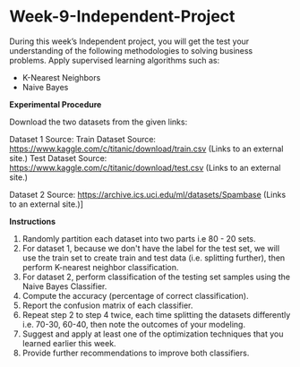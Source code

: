 # Week-9-Independent-Project

During this week’s Independent project, you will get the test your understanding of the following methodologies to solving business problems.
Apply supervised learning algorithms such as:
- K-Nearest Neighbors
- Naive Bayes

**Experimental Procedure**

Download the two datasets from the given links:

Dataset 1 Source: 
Train Dataset Source: https://www.kaggle.com/c/titanic/download/train.csv (Links to an external site.)
Test Dataset Source: https://www.kaggle.com/c/titanic/download/test.csv (Links to an external site.)

Dataset 2 Source: https://archive.ics.uci.edu/ml/datasets/Spambase (Links to an external site.)]

**Instructions**

1. Randomly partition each dataset into two parts i.e 80 - 20  sets.
2. For dataset 1, because we don't have the label for the test set, we will use the train set to create train and test data (i.e. splitting further), then perform K-nearest neighbor classification.
3. For dataset 2, perform classification of the testing set samples using the Naive Bayes Classifier.
4. Compute the accuracy (percentage of correct classification).
5. Report the confusion matrix of each classifier.
6. Repeat step 2 to step 4 twice, each time splitting the datasets differently i.e. 70-30, 60-40, then note the outcomes of your modeling.
7. Suggest and apply at least one of the optimization techniques that you learned earlier this week.
8. Provide further recommendations to improve both classifiers. 
